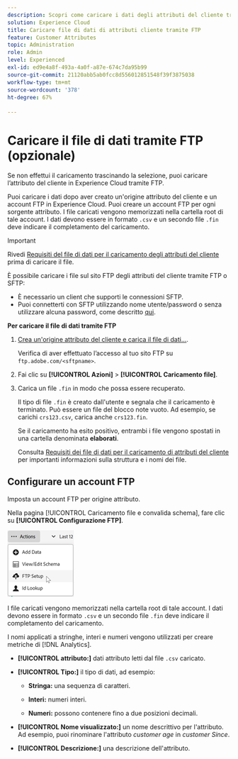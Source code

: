 ```yaml
---
description: Scopri come caricare i dati degli attributi del cliente tramite FTP in Experience Cloud.
solution: Experience Cloud
title: Caricare file di dati di attributi cliente tramite FTP
feature: Customer Attributes
topic: Administration
role: Admin
level: Experienced
exl-id: ed9e4a8f-493a-4a0f-a87e-674c7da95b99
source-git-commit: 21120abb5ab0fcc8d556012851548f39f3875038
workflow-type: tm+mt
source-wordcount: '378'
ht-degree: 67%

---
```


# Caricare il file di dati tramite FTP (opzionale)

Se non effettui il caricamento trascinando la selezione, puoi caricare l’attributo del cliente in Experience Cloud tramite FTP.

Puoi caricare i dati dopo aver creato un&#39;origine attributo del cliente e un account FTP in Experience Cloud. Puoi creare un account FTP per ogni sorgente attributo. I file caricati vengono memorizzati nella cartella root di tale account. I dati devono essere in formato `.csv` e un secondo file `.fin` deve indicare il completamento del caricamento.

>[!IMPORTANT]
>
>Rivedi [Requisiti del file di dati per il caricamento degli attributi del cliente](crs-data-file.md) prima di caricare il file.

È possibile caricare i file sul sito FTP degli attributi del cliente tramite FTP o SFTP:

* È necessario un client che supporti le connessioni SFTP.
* Puoi connetterti con SFTP utilizzando nome utente/password o senza utilizzare alcuna password, come descritto [qui](https://experienceleague.adobe.com/docs/analytics/export/ftp-and-sftp/secure-file-transfer-protocol/ftp-sftp-cert-auth.html).

**Per caricare il file di dati tramite FTP**

1. [Crea un&#39;origine attributo del cliente e carica il file di dati...](t-crs-usecase.md).

   Verifica di aver effettuato l’accesso al tuo sito FTP su `ftp.adobe.com/<sftpname>`.

1. Fai clic su **[!UICONTROL Azioni]** > **[!UICONTROL Caricamento file]**.

1. Carica un file `.fin` in modo che possa essere recuperato.

   Il tipo di file `.fin` è creato dall&#39;utente e segnala che il caricamento è terminato. Può essere un file del blocco note vuoto. Ad esempio, se carichi `crs123.csv`, carica anche `crs123.fin`.

   Se il caricamento ha esito positivo, entrambi i file vengono spostati in una cartella denominata **elaborati**.

   Consulta [Requisiti dei file di dati per il caricamento di attributi del cliente](crs-data-file.md) per importanti informazioni sulla struttura e i nomi dei file.

## Configurare un account FTP

Imposta un account FTP per origine attributo.

Nella pagina [!UICONTROL Caricamento file e convalida schema], fare clic su **[!UICONTROL Configurazione FTP]**.

![Modificare uno schema](assets/ftp-account.png)

I file caricati vengono memorizzati nella cartella root di tale account. I dati devono essere in formato `.csv` e un secondo file `.fin` deve indicare il completamento del caricamento.

I nomi applicati a stringhe, interi e numeri vengono utilizzati per creare metriche di [!DNL Analytics].

* **[!UICONTROL attributo:]** dati attributo letti dal file `.csv` caricato.

* **[!UICONTROL Tipo:]** il tipo di dati, ad esempio:

   * **Stringa:** una sequenza di caratteri.

   * **Interi:** numeri interi.

   * **Numeri:** possono contenere fino a due posizioni decimali.

* **[!UICONTROL Nome visualizzato:]** un nome descrittivo per l&#39;attributo. Ad esempio, puoi rinominare l&#39;attributo *customer age* in *customer Since*.

* **[!UICONTROL Descrizione:]** una descrizione dell&#39;attributo.